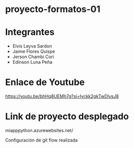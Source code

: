 # proyecto-formatos-01

# Integrantes
- Elvis Leyva Sardon
- Jaime Flores Quispe
- Jerson Chambi Cori
- Edinson Luna Peña

# Enlace de Youtube
https://youtu.be/bhHq8UEMh7g?si=Iyckk2gkTwDlvsJ8

# Link de proyecto desplegado
miapppython.azurewebsites.net/

Configuración de git flow realizada